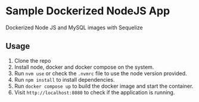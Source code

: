 # Sample Dockerized NodeJS App
Dockerized Node JS and MySQL images with Sequelize

## Usage
1. Clone the repo
2. Install node, docker and docker compose on the system.
3. Run ``` nvm use ``` or check the `.nvmrc` file to use the node version provided.
4. Run ``` npm install ``` to install dependencies.
5. Run ``` docker compose up ``` to build the docker image and start the container.
6. Visit `http://localhost:8080` to check if the application is running.
